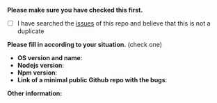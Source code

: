<!-- ISSUE TEMPLATE -->
<!-- (Update "[ ]" to "[x]" to check a box) -->

**Please make sure you have checked this first.**

- [ ] I have searched the [issues](https://github.com/HuangXiZhou/former/issues) of this repo and believe that this is not a duplicate

**Please fill in according to your situation.** (check one)

- **OS version and name**: <!-- Replace with version + name -->
- **Nodejs version**: <!-- Replace with version -->
- **Npm version**: <!-- Replace with version -->
- **Link of a minimal public Github repo with the bugs**: <!-- Github repo Link Here -->

**Other information:**

<!-- Now feel free to write your issue, but please be descriptive! Thanks again 🙌 ❤️ -->
